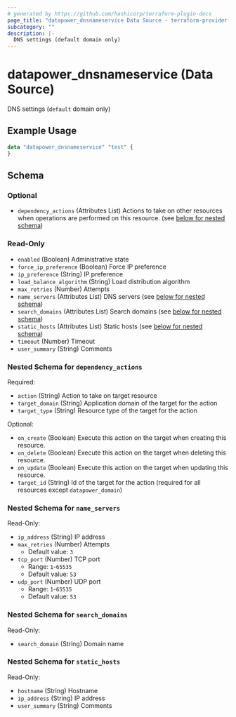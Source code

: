 ```yaml
---
# generated by https://github.com/hashicorp/terraform-plugin-docs
page_title: "datapower_dnsnameservice Data Source - terraform-provider-datapower"
subcategory: ""
description: |-
  DNS settings (default domain only)
---
```


# datapower_dnsnameservice (Data Source)

DNS settings (`default` domain only)

## Example Usage

```terraform
data "datapower_dnsnameservice" "test" {
}
```

<!-- schema generated by tfplugindocs -->
## Schema

### Optional

- `dependency_actions` (Attributes List) Actions to take on other resources when operations are performed on this resource. (see [below for nested schema](#nestedatt--dependency_actions))

### Read-Only

- `enabled` (Boolean) Administrative state
- `force_ip_preference` (Boolean) Force IP preference
- `ip_preference` (String) IP preference
- `load_balance_algorithm` (String) Load distribution algorithm
- `max_retries` (Number) Attempts
- `name_servers` (Attributes List) DNS servers (see [below for nested schema](#nestedatt--name_servers))
- `search_domains` (Attributes List) Search domains (see [below for nested schema](#nestedatt--search_domains))
- `static_hosts` (Attributes List) Static hosts (see [below for nested schema](#nestedatt--static_hosts))
- `timeout` (Number) Timeout
- `user_summary` (String) Comments

<a id="nestedatt--dependency_actions"></a>
### Nested Schema for `dependency_actions`

Required:

- `action` (String) Action to take on target resource
- `target_domain` (String) Application domain of the target for the action
- `target_type` (String) Resource type of the target for the action

Optional:

- `on_create` (Boolean) Execute this action on the target when creating this resource.
- `on_delete` (Boolean) Execute this action on the target when deleting this resource.
- `on_update` (Boolean) Execute this action on the target when updating this resource.
- `target_id` (String) Id of the target for the action (required for all resources except `datapower_domain`)


<a id="nestedatt--name_servers"></a>
### Nested Schema for `name_servers`

Read-Only:

- `ip_address` (String) IP address
- `max_retries` (Number) Attempts
  - Default value: `3`
- `tcp_port` (Number) TCP port
  - Range: `1`-`65535`
  - Default value: `53`
- `udp_port` (Number) UDP port
  - Range: `1`-`65535`
  - Default value: `53`


<a id="nestedatt--search_domains"></a>
### Nested Schema for `search_domains`

Read-Only:

- `search_domain` (String) Domain name


<a id="nestedatt--static_hosts"></a>
### Nested Schema for `static_hosts`

Read-Only:

- `hostname` (String) Hostname
- `ip_address` (String) IP address
- `user_summary` (String) Comments
